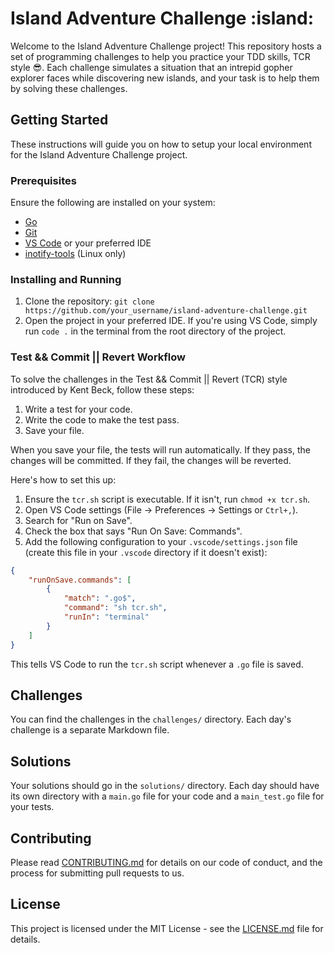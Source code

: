 # Island Adventure Challenge :island:

Welcome to the Island Adventure Challenge project! This repository hosts a set of programming challenges to help you practice your TDD skills, TCR style :sunglasses:. Each challenge simulates a situation that an intrepid gopher explorer faces while discovering new islands, and your task is to help them by solving these challenges.

## Getting Started

These instructions will guide you on how to setup your local environment for the Island Adventure Challenge project.

### Prerequisites

Ensure the following are installed on your system:

- [Go](https://golang.org/dl/)
- [Git](https://git-scm.com/downloads)
- [VS Code](https://code.visualstudio.com/download) or your preferred IDE
- [inotify-tools](https://github.com/inotify-tools/inotify-tools/wiki) (Linux only)

### Installing and Running

1. Clone the repository: `git clone https://github.com/your_username/island-adventure-challenge.git`
2. Open the project in your preferred IDE. If you're using VS Code, simply run `code .` in the terminal from the root directory of the project.

### Test && Commit || Revert Workflow

To solve the challenges in the Test && Commit || Revert (TCR) style introduced by Kent Beck, follow these steps:

1. Write a test for your code.
2. Write the code to make the test pass.
3. Save your file.

When you save your file, the tests will run automatically. If they pass, the changes will be committed. If they fail, the changes will be reverted.

Here's how to set this up:

1. Ensure the `tcr.sh` script is executable. If it isn't, run `chmod +x tcr.sh`.
2. Open VS Code settings (File -> Preferences -> Settings or `Ctrl+,`).
3. Search for "Run on Save".
4. Check the box that says "Run On Save: Commands".
5. Add the following configuration to your `.vscode/settings.json` file (create this file in your `.vscode` directory if it doesn't exist):

```json
{
    "runOnSave.commands": [
        {
            "match": ".go$",
            "command": "sh tcr.sh",
            "runIn": "terminal"
        }
    ]
}
```

This tells VS Code to run the `tcr.sh` script whenever a `.go` file is saved.

## Challenges

You can find the challenges in the `challenges/` directory. Each day's challenge is a separate Markdown file.

## Solutions

Your solutions should go in the `solutions/` directory. Each day should have its own directory with a `main.go` file for your code and a `main_test.go` file for your tests.

## Contributing

Please read [CONTRIBUTING.md](CONTRIBUTING.md) for details on our code of conduct, and the process for submitting pull requests to us.

## License

This project is licensed under the MIT License - see the [LICENSE.md](LICENSE.md) file for details.